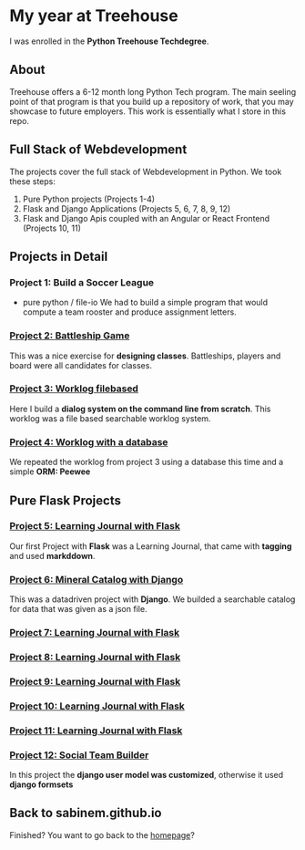 # My year at Treehouse
I was enrolled in the **Python Treehouse Techdegree**. 

## About
Treehouse offers a 6-12 month long Python Tech program. The main seeling point of that program is that you build up a repository of work, that you may showcase to future employers. This work is essentially what I store in this repo.

## Full Stack of Webdevelopment
The projects cover the full stack of Webdevelopment in Python. We took these steps:
1. Pure Python projects (Projects 1-4)
2. Flask and Django Applications (Projects 5, 6, 7, 8, 9, 12)
3. Flask and Django Apis coupled with an Angular or React Frontend (Projects 10, 11) 

## Projects in Detail

### Project 1: Build a Soccer League
- pure python / file-io
We had to build a simple program that would compute a team rooster and produce assignment letters.

### [Project 2: Battleship Game](https://github.com/sabinem/python_techdegree_project2_battleshipgame)
This was a nice exercise for **designing classes**. Battleships, players and board were all candidates for classes.

### [Project 3: Worklog filebased](https://github.com/sabinem/python_techdegree_project3_worklog)
Here I build a **dialog system on the command line from scratch**. This worklog was a file based searchable worklog system.

### [Project 4: Worklog with a database](https://github.com/sabinem/python_techdegree_project4_worklogdb)
We repeated the worklog from project 3 using a database this time and a simple **ORM: Peewee**

## Pure Flask Projects

### [Project 5: Learning Journal with Flask](https://github.com/sabinem/python_techdegree_project5_learning_journal)
Our first Project with **Flask** was a Learning Journal, that came with **tagging** and used **markddown**.

### [Project 6: Mineral Catalog with Django](https://github.com/sabinem/python_techdegree_project5_learning_journal)
This was a datadriven project with **Django**. We builded a searchable catalog for data that was given as a json file.

### [Project 7: Learning Journal with Flask](https://github.com/sabinem/python_techdegree_project5_learning_journal)
### [Project 8: Learning Journal with Flask](https://github.com/sabinem/python_techdegree_project5_learning_journal)
### [Project 9: Learning Journal with Flask](https://github.com/sabinem/python_techdegree_project5_learning_journal)
### [Project 10: Learning Journal with Flask](https://github.com/sabinem/python_techdegree_project5_learning_journal)
### [Project 11: Learning Journal with Flask](https://github.com/sabinem/python_techdegree_project5_learning_journal)
### [Project 12: Social Team Builder](https://github.com/sabinem/python_techdegree_project12_teambuilder)
In this project the **django user model was customized**, otherwise it used **django formsets**

## Back to sabinem.github.io
Finished? You want to go back to the [homepage](index.md)?
